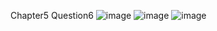 Chapter5 Question6
![image](https://github.com/user-attachments/assets/d5978fa8-2d47-42b8-8f2b-2a218b89f51b)
![image](https://github.com/user-attachments/assets/cfc41d11-e7fc-4664-9313-b73df34bf500)
![image](https://github.com/user-attachments/assets/ee9a61ef-022f-4f26-8088-a9ee14927f64)

